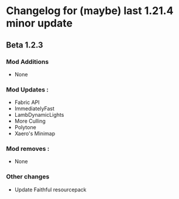 # Changelog for (maybe) last 1.21.4 minor update

## Beta 1.2.3

### Mod Additions
- None

### Mod Updates :
- Fabric API
- ImmediatelyFast
- LambDynamicLights
- More Culling
- Polytone
- Xaero's Minimap

### Mod removes :
- None

### Other changes
- Update Faithful resourcepack
